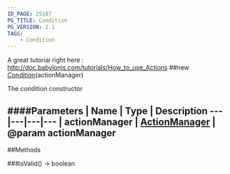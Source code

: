 ```yaml
---
ID_PAGE: 25167
PG_TITLE: Condition
PG_VERSION: 2.1
TAGS:
    - Condition
---
```


A great tutorial right here : http://doc.babylonjs.com/tutorials/How_to_use_Actions
##new [Condition](/classes/Condition)(actionManager)




The condition constructor












####Parameters
 | Name | Type | Description
---|---|---|---
 | actionManager | [ActionManager](/classes/ActionManager) | @param actionManager
---



##Methods

###isValid() &rarr; boolean

